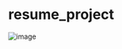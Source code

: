 # resume_project

![image](https://github.com/yogeshramchandani/resume_project/assets/158087916/765c5ab8-ca7c-4633-8cb7-b2be11f3b3cb)
